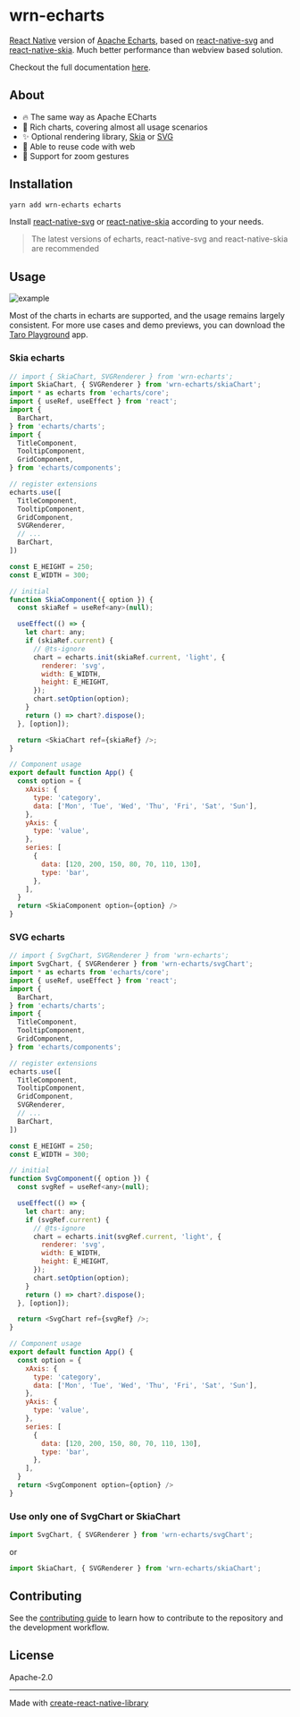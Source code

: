 # wrn-echarts

[React Native](https://reactnative.dev/) version of [Apache Echarts](https://github.com/apache/echarts), based on [react-native-svg](https://github.com/software-mansion/react-native-svg) and [react-native-skia](https://github.com/shopify/react-native-skia). Much better performance than webview based solution.

Checkout the full documentation [here](https://wuba.github.io/react-native-echarts/).

## About

* 🔥 The same way as Apache ECharts
* 🎨 Rich charts, covering almost all usage scenarios
* ✨ Optional rendering library, [Skia](https://github.com/shopify/react-native-skia) or [SVG](https://github.com/software-mansion/react-native-svg)
* 🚀 Able to reuse code with web
* 📱 Support for zoom gestures

## Installation

```sh
yarn add wrn-echarts echarts
```

Install [react-native-svg](https://github.com/software-mansion/react-native-svg#installation) or [react-native-skia](https://shopify.github.io/react-native-skia/docs/getting-started/installation/) according to your needs.

> The latest versions of echarts, react-native-svg and react-native-skia are recommended

## Usage

![example](https://raw.githubusercontent.com/wuba/wrn-echarts/main/screenshots/example.jpg)

Most of the charts in echarts are supported, and the usage remains largely consistent. For more use cases and demo previews, you can download the [Taro Playground](https://github.com/wuba/taro-playground) app.

### Skia echarts
```js
// import { SkiaChart, SVGRenderer } from 'wrn-echarts';
import SkiaChart, { SVGRenderer } from 'wrn-echarts/skiaChart';
import * as echarts from 'echarts/core';
import { useRef, useEffect } from 'react';
import {
  BarChart,
} from 'echarts/charts';
import {
  TitleComponent,
  TooltipComponent,
  GridComponent,
} from 'echarts/components';

// register extensions
echarts.use([
  TitleComponent,
  TooltipComponent,
  GridComponent,
  SVGRenderer,
  // ...
  BarChart,
])

const E_HEIGHT = 250;
const E_WIDTH = 300;

// initial
function SkiaComponent({ option }) {
  const skiaRef = useRef<any>(null);

  useEffect(() => {
    let chart: any;
    if (skiaRef.current) {
      // @ts-ignore
      chart = echarts.init(skiaRef.current, 'light', {
        renderer: 'svg',
        width: E_WIDTH,
        height: E_HEIGHT,
      });
      chart.setOption(option);
    }
    return () => chart?.dispose();
  }, [option]);

  return <SkiaChart ref={skiaRef} />;
}

// Component usage
export default function App() {
  const option = {
    xAxis: {
      type: 'category',
      data: ['Mon', 'Tue', 'Wed', 'Thu', 'Fri', 'Sat', 'Sun'],
    },
    yAxis: {
      type: 'value',
    },
    series: [
      {
        data: [120, 200, 150, 80, 70, 110, 130],
        type: 'bar',
      },
    ],
  }
  return <SkiaComponent option={option} />
}
```

### SVG echarts
```js
// import { SvgChart, SVGRenderer } from 'wrn-echarts';
import SvgChart, { SVGRenderer } from 'wrn-echarts/svgChart';
import * as echarts from 'echarts/core';
import { useRef, useEffect } from 'react';
import {
  BarChart,
} from 'echarts/charts';
import {
  TitleComponent,
  TooltipComponent,
  GridComponent,
} from 'echarts/components';

// register extensions
echarts.use([
  TitleComponent,
  TooltipComponent,
  GridComponent,
  SVGRenderer,
  // ...
  BarChart,
])

const E_HEIGHT = 250;
const E_WIDTH = 300;

// initial
function SvgComponent({ option }) {
  const svgRef = useRef<any>(null);

  useEffect(() => {
    let chart: any;
    if (svgRef.current) {
      // @ts-ignore
      chart = echarts.init(svgRef.current, 'light', {
        renderer: 'svg',
        width: E_WIDTH,
        height: E_HEIGHT,
      });
      chart.setOption(option);
    }
    return () => chart?.dispose();
  }, [option]);

  return <SvgChart ref={svgRef} />;
}

// Component usage
export default function App() {
  const option = {
    xAxis: {
      type: 'category',
      data: ['Mon', 'Tue', 'Wed', 'Thu', 'Fri', 'Sat', 'Sun'],
    },
    yAxis: {
      type: 'value',
    },
    series: [
      {
        data: [120, 200, 150, 80, 70, 110, 130],
        type: 'bar',
      },
    ],
  }
  return <SvgComponent option={option} />
}
```

### Use only one of SvgChart or SkiaChart
```js
import SvgChart, { SVGRenderer } from 'wrn-echarts/svgChart';
```
or
```js
import SkiaChart, { SVGRenderer } from 'wrn-echarts/skiaChart';
```

## Contributing

See the [contributing guide](CONTRIBUTING.md) to learn how to contribute to the repository and the development workflow.

## License

Apache-2.0

---

Made with [create-react-native-library](https://github.com/callstack/react-native-builder-bob)

